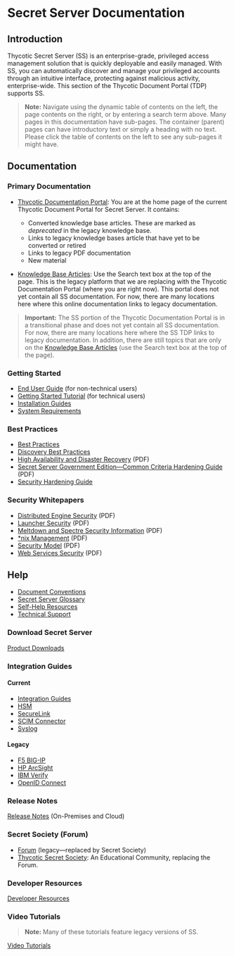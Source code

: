 [title]: # (Secret Server Documentation)
[tags]: #
[priority]: # (1000)
[redirect]: # (SecretServerUserGuide,SSKnowledgeBase)

# Secret Server Documentation

## Introduction

Thycotic Secret Server (SS) is an enterprise-grade, privileged access management solution that is quickly deployable and easily managed. With SS, you can automatically discover and manage your privileged accounts through an intuitive interface, protecting against malicious activity, enterprise-wide. This section of the Thycotic Document Portal (TDP) supports SS.

> **Note:** Navigate using the dynamic table of contents on the left, the page contents on the right, or by entering a search term above. Many pages in this documentation have sub-pages. The container (parent) pages can have introductory text or simply a heading with no text. Please click the table of contents on the left to see any sub-pages it might have.

## Documentation

### Primary Documentation

- [Thycotic Documentation Portal](https://docs.thycotic.com/ss/): You are at the home page of the current Thycotic Document Portal for Secret Server. It contains:

  - Converted knowledge base articles. These are marked as *deprecated* in the legacy knowledge base.
  - Links to legacy knowledge bases article that have yet to be converted or retired
  - Links to legacy PDF documentation
  - New material

- [Knowledge Base Articles](https://thycotic.force.com/support/s/topic/0TO370000008fpDGAQ/secret-server): Use the Search text box at the top of the page. This is the legacy platform that we are replacing with the Thycotic Documentation Portal (where you are right now). This portal does not yet contain all SS documentation. For now, there are many locations here where this online documentation links to legacy documentation.

>**Important:** The SS portion of the Thycotic Documentation Portal is in a transitional phase and does not yet contain all SS documentation. For now, there are many locations here where the SS TDP links to legacy documentation. In addition, there are still topics that are only on the [Knowledge Base Articles](https://thycotic.force.com/support/s/topic/0TO370000008fpDGAQ/secret-server) (use the Search text box at the top of the page).

### Getting Started

- [End User Guide](./secret-server-end-user-guide/index.md) (for non-technical users)
- [Getting Started Tutorial](./getting-started-tutorial/index.md) (for technical users)
- [Installation Guides](./secret-server-setup/installation/index.md)
- [System Requirements](./secret-server-setup/system-requirements/index.md)

### Best Practices

- [Best Practices](./best-practices/index.md)
- [Discovery Best Practices](./discovery/discovery-best-practices/index.md)
- [High Availability and Disaster Recovery](https://updates.thycotic.net/secretserver/documents/SS_DRGuide.pdf) (PDF)
- [Secret Server Government Edition—Common Criteria Hardening Guide](https://updates.thycotic.net/secretserver/documents/gov/SS_CommonCriteria_HardeningGuide_v10.pdf) (PDF)
- [Security Hardening Guide](./security-hardening/security-hardening-guide/index.md)

### Security Whitepapers
- [Distributed Engine Security](https://updates.thycotic.net/secretserver/documents/SS_Sec_DistributedEngine.pdf) (PDF)
- [Launcher Security](https://updates.thycotic.net/secretserver/documents/SS_Sec_Launcher.pdf) (PDF)
- [Meltdown and Spectre Security Information](https://updates.thycotic.net/secretserver/documents/SS_Sec_MeltdownAndSpectre.pdf) (PDF)
- [\*nix Management](https://updates.thycotic.net/secretserver/documents/SS_Sec_nixManagement.pdf) (PDF)
- [Security Model](https://updates.thycotic.net/secretserver/documents/SS_Security_Model.pdf) (PDF)
- [Web Services Security](https://updates.thycotic.net/secretserver/documents/SS_Sec_WebServices.pdf) (PDF)

## Help

- [Document Conventions](./help/document-conventions/index.md)
- [Secret Server Glossary](./help/secret-server-glossary/index.md)
- [Self-Help Resources](./help/self-help-resources/index.md)
- [Technical Support](./help/technical-support/index.md)

### Download Secret Server

[Product Downloads](https://thycotic.force.com/support/s/product-download)

### Integration Guides

#### Current

- [Integration Guides](https://docs.thycotic.com/ssi)
- [HSM](./security-hardening/hsm-integration/index.md)
- [SecureLink](https://www.securelink.com/thycotic-integration/)
- [SCIM Connector](https://docs.thycotic.com/scim/2.5.0/index.md)
- [Syslog](./events-and-alerts/secure-syslog-cef/index.md)

#### Legacy

- [F5 BIG-IP](https://thycotic.force.com/support/s/article/F5-BIG-IP-Integration)
- [HP ArcSight](https://thycotic.force.com/support/s/article/HP-ArcSight-Integration)
- [IBM Verify](https://thycotic.force.com/support/s/article/IBM-Verify-Gateway-Integration)
- [OpenID Connect](https://thycotic.force.com/support/s/article/OpenID-Connect-Integration)


### Release Notes

[Release Notes](./release-notes/index.md) (On-Premises and Cloud)

### Secret Society (Forum)

- [Forum](https://thycotic.force.com/support/s/topic/0TO370000008fpDGAQ/secret-server) (legacy—replaced by Secret Society)
- [Thycotic Secret Society](https://thycotic.com/community/secret-society/): An Educational Community, replacing the Forum.

### Developer Resources

[Developer Resources](./developer-resources/index.md)

### Video Tutorials

> **Note:** Many of these tutorials feature legacy versions of SS.

[Video Tutorials](https://thycotic.force.com/support/s/videos)